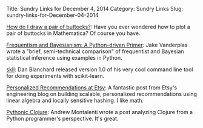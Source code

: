 Title: Sundry Links for December 4, 2014
Category: Sundry Links
Slug: sundry-links-for-December-04-2014

[How do I draw a pair of buttocks?](http://mathematica.stackexchange.com/questions/66538/how-do-i-draw-a-pair-of-buttocks): Have you ever wondered how to plot a pair of buttocks in Mathematica? Of course you have.

[Frequentism and Bayesianism: A Python-driven Primer](http://arxiv.org/abs/1411.5018): Jake Vanderplas wrote a "brief, semi-technical comparison" of frequentist and Bayesian statistical inference using examples in Python.

[skll](https://github.com/EducationalTestingService/skll): Dan Blanchard released version 1.0 of his very cool command line tool for doing experiments with scikit-learn.

[Personalized Recommendations at Etsy](https://codeascraft.com/2014/11/17/personalized-recommendations-at-etsy/): A fantastic post from Etsy's engineering blog on building scalable, personalized recommendations using linear algebra and locally sensitive hashing. I like math.

[Pythonic Clojure](http://www.pixelmonkey.org/2014/11/02/clojonic): Andrew Montalenti wrote a post analyzing Clojure from a Python programmer's perspective. It's great.